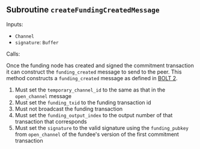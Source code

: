 ## Subroutine `createFundingCreatedMessage`

Inputs:

-   `Channel`
-   `signature`: `Buffer`

Calls:

Once the funding node has created and signed the commitment transaction it can construct the `funding_created` message to send to the peer. This method constructs a `funding_created` message as defined in [BOLT 2](https://github.com/lightning/bolts/blob/master/02-peer-protocol.md#the-funding_created-message).

1. Must set the `temporary_channel_id` to the same as that in the `open_channel` message
1. Must set the `funding_txid` to the funding transaction id
1. Must not broadcast the funding transaction
1. Must set the `funding_output_index` to the output number of that transaction that corresponds
1. Must set the `signature` to the valid signature using the `funding_pubkey` from `open_channel` of the fundee's version of the first commitment transaction
